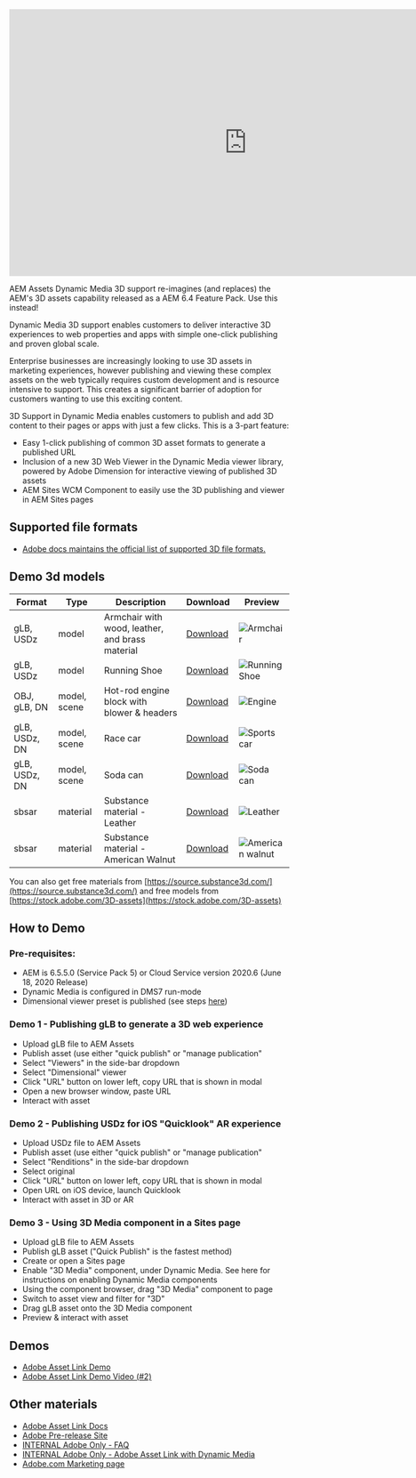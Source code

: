 
<iframe title="Adobe Video Publishing Cloud Player" width="854" height="480" src="https://video.tv.adobe.com/v/35156/?quality=12&learn=on)&marketingtech.adobe.analytics.additionalAccounts=tmdtmdaemdemoutilsprod" frameborder="0" webkitallowfullscreen 
mozallowfullscreen allowfullscreen scrolling="no"></iframe>

AEM Assets Dynamic Media 3D support re-imagines (and replaces) the AEM's 3D assets capability released as a AEM 6.4 Feature Pack. Use this instead!

Dynamic Media 3D support enables customers to deliver interactive 3D experiences to web properties and apps with simple one-click publishing and proven global scale.

Enterprise businesses are increasingly looking to use 3D assets in marketing experiences, however publishing and viewing these complex assets on the web typically requires custom development and is resource intensive to support. This creates a significant barrier of adoption for customers wanting to use this exciting content.

3D Support in Dynamic Media enables customers to publish and add 3D content to their pages or apps with just a few clicks. This is a 3-part feature:

+ Easy 1-click publishing of common 3D asset formats to generate a published URL
+ Inclusion of a new 3D Web Viewer in the Dynamic Media viewer library, powered by Adobe Dimension for interactive viewing of published 3D assets
+ AEM Sites WCM Component to easily use the 3D publishing and viewer in AEM Sites pages

## Supported file formats

+ [Adobe docs maintains the official list of supported 3D file formats.](https://docs.adobe.com/content/help/en/experience-manager-65/assets/using/previewing-3d-assets.html#supported-3d-previewing-assets)

## Demo 3d models

| Format | Type | Description | Download | Preview |
|--------|------|-------------|----------|---------|
| gLB, USDz | model | Armchair with wood, leather, and brass material | [Download](https://link.enablementadobe.com/3d-model-armchair) | ![Armchair](./3d/images/armchair.png) |
| gLB, USDz | model | Running Shoe | [Download](https://link.enablementadobe.com/3d-model-shoe) | ![Running Shoe](./3d/images/shoe.png) |
| OBJ, gLB, DN | model, scene | Hot-rod engine block with blower & headers | [Download](https://link.enablementadobe.com/3d-model-engine) | ![Engine](./3d/images/engine.png) |
| gLB, USDz, DN | model, scene | Race car | [Download](https://link.enablementadobe.com/3d-model-sports-car) | ![Sports car](./3d/images/car.png) |
| gLB, USDz, DN | model, scene | Soda can | [Download](https://link.enablementadobe.com/3d-model-pop-can) | ![Soda can](./3d/images/can.png) |
| sbsar | material | Substance material - Leather | [Download](https://link.enablementadobe.com/3d-model-leather-texture) | ![Leather](./3d/images/leather.png) |
| sbsar | material | Substance material - American Walnut | [Download](https://link.enablementadobe.com/3d-model-walnut-texture) | ![American walnut](./3d/images/walnut.png) |

You can also get free materials from [https://source.substance3d.com/](https://source.substance3d.com/) and free models from [https://stock.adobe.com/3D-assets](https://stock.adobe.com/3D-assets)

## How to Demo

### Pre-requisites:
+ AEM is 6.5.5.0 (Service Pack 5)  or Cloud Service version 2020.6 (June 18, 2020 Release) 
+ Dynamic Media is configured in DMS7 run-mode 
+ Dimensional viewer preset is published (see steps [here](https://docs.adobe.com/content/help/en/experience-manager-64/assets/dynamic/managing-viewer-presets.html#publishing-viewer-presets))

### Demo 1 - Publishing gLB to generate a 3D web experience
+ Upload gLB file to AEM Assets
+ Publish asset (use either "quick publish" or "manage publication"
+ Select "Viewers" in the side-bar dropdown
+ Select "Dimensional" viewer
+ Click "URL" button on lower left, copy URL that is shown in modal
+ Open a new browser window, paste URL
+ Interact with asset

### Demo 2 - Publishing USDz for iOS "Quicklook" AR experience
+ Upload USDz file to AEM Assets
+ Publish asset (use either "quick publish" or "manage publication"
+ Select "Renditions" in the side-bar dropdown
+ Select original
+ Click "URL" button on lower left, copy URL that is shown in modal
+ Open URL on iOS device, launch Quicklook
+ Interact with asset in 3D or AR

### Demo 3 - Using 3D Media component in a Sites page
+ Upload gLB file to AEM Assets
+ Publish gLB asset ("Quick Publish" is the fastest method)
+ Create or open a Sites page
+ Enable "3D Media" component, under Dynamic Media. See here for instructions on enabling Dynamic Media components
+ Using the component browser, drag "3D Media" component to page
+ Switch to asset view and filter for "3D"
+ Drag gLB asset onto the 3D Media component
+ Preview & interact with asset 
 
## Demos

* [Adobe Asset Link Demo](https://internal.adobedemo.com/content/demo-hub/en/demos/external/europa-creative-cloudinappexperience.html)
* [Adobe Asset Link Demo Video (#2)](https://www.adobe.com/marketing/experience-manager-assets/adobe-asset-link.html)

## Other materials

* [Adobe Asset Link Docs](https://www.adobe.com/creativecloud/business/enterprise/adobe-asset-link.html)
* [Adobe Pre-release Site](https://www.adobeprerelease.com/beta/12CD68B7-238C-47F0-A211-C86DCFB57145)
* [INTERNAL Adobe Only - FAQ](https://adobe.ly/2C5Dj5C)
* [INTERNAL Adobe Only - Adobe Asset Link with Dynamic Media](https://wiki.corp.adobe.com/display/~gklebus/Set+up+Europa+and+Dynamic+Media+on+AEM+6.4+L21) 
* [Adobe.com Marketing page](https://www.adobe.com/creativecloud/business/enterprise/adobe-asset-link.html)


